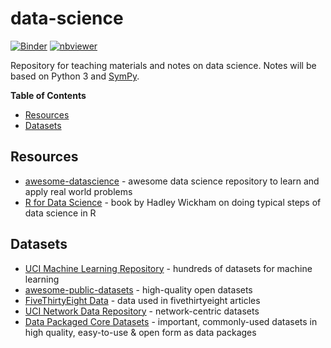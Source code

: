 # data-science

[![Binder](https://mybinder.org/badge_logo.svg)](https://mybinder.org/v2/gh/erictleung/data-science/HEAD)
[![nbviewer](https://raw.githubusercontent.com/jupyter/design/master/logos/Badges/nbviewer_badge.svg)](https://nbviewer.jupyter.org/github/erictleung/data-science/tree/master/)

Repository for teaching materials and notes on data science. Notes will be
based on Python 3 and [SymPy](https://www.sympy.org).

**Table of Contents**

- [Resources](#resources)
- [Datasets](#datasets)

## Resources

- [awesome-datascience][awesomeds] - awesome data science repository to learn
  and apply real world problems
- [R for Data Science][r4ds] - book by Hadley Wickham on doing typical steps of
  data science in R

[awesomeds]: https://github.com/bulutyazilim/awesome-datascience
[r4ds]: http://r4ds.had.co.nz/

## Datasets

- [UCI Machine Learning Repository][uci] - hundreds of datasets for machine
  learning
- [awesome-public-datasets][public] - high-quality open datasets
- [FiveThirtyEight Data][538] - data used in fivethirtyeight articles
- [UCI Network Data Repository][nets] - network-centric datasets
- [Data Packaged Core Datasets][datapkg] - important, commonly-used datasets in
  high quality, easy-to-use & open form as data packages

[uci]: http://archive.ics.uci.edu/ml/index.php
[public]: https://github.com/caesar0301/awesome-public-datasets
[538]: https://github.com/fivethirtyeight/data
[nets]: https://networkdata.ics.uci.edu/index.php
[datapkg]: https://github.com/datasets
